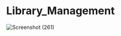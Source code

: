 # Library_Management

![Screenshot (261)](https://github.com/MrinalAnand21/Frappe_Dev-hiring-test/assets/88776262/7bf84f28-bfb2-48d0-b0ba-da465d537eb5)

